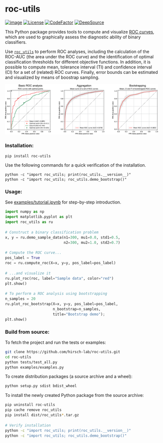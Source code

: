 # roc-utils

<!--https://raw.githubusercontent.com/yngvem/group-lasso/master/README.rst-->

<!--[![Downloads](https://pepy.tech/badge/roc-utils)](https://pepy.tech/project/roc-utils)-->
<!--https://pypistats.org/packages/roc-utils-->
[![image](https://img.shields.io/pypi/v/roc-utils)](https://pypi.org/project/roc-utils/)
[![License](https://img.shields.io/pypi/l/roc-utils)](https://github.com/hirsch-lab/roc-utils/blob/main/LICENSE)
[![CodeFactor](https://www.codefactor.io/repository/github/hirsch-lab/roc-utils/badge)](https://www.codefactor.io/repository/github/hirsch-lab/roc-utils)
[![DeepSource](https://deepsource.io/gh/hirsch-lab/roc-utils.svg/?label=active+issues)](https://deepsource.io/gh/hirsch-lab/roc-utils/?ref=repository-badge)
<!--[![Build Status](https://travis-ci.org/hirsch-lab/cyminiball.svg?branch=main)](https://travis-ci.org/hirsch-lab/roc-utils)-->
<!--Travis build and test-->
<!--Coveralls.io-->
<!--Read-the-docs not required for such a small project-->


This Python package provides tools to compute and visualize [ROC curves](https://en.wikipedia.org/wiki/Receiver_operating_characteristic), which are used to graphically assess the diagnostic ability of binary classifiers. 


Use [`roc_utils`](https://github.com/hirsch-lab/roc-utils) to perform ROC analyses, including the calculation of the ROC-AUC (the area under the ROC curve) and the identification of optimal classification thresholds for different objective functions. In addition, it is possible to compute mean, tolerance interval (TI) and confidence interval (CI) for a set of (related) ROC curves. Finally, error bounds can be estimated and visualized by means of boostrap sampling.

![Exemplary plots generated with `roc_utils`](data/plots-small.png)


### Installation:

    pip install roc-utils
    
Use the following commands for a quick verification of the installation.

    python -c "import roc_utils; print(roc_utils.__version__)"
    python -c "import roc_utils; roc_utils.demo_bootstrap()"


### Usage:

See [examples/tutorial.ipynb](https://github.com/hirsch-lab/roc-utils/blob/main/examples/tutorial.ipynb) for step-by-step introduction.

```python
import numpy as np
import matplotlib.pyplot as plt
import roc_utils as ru

# Construct a binary classification problem
x, y = ru.demo_sample_data(n1=300, mu1=0.0, std1=0.5,
                           n2=300, mu2=1.0, std2=0.7)

# Compute the ROC curve...
pos_label = True
roc = ru.compute_roc(X=x, y=y, pos_label=pos_label)

# ...and visualize it
ru.plot_roc(roc, label="Sample data", color="red")
plt.show()

# To perform a ROC analysis using bootstrapping
n_samples = 20
ru.plot_roc_bootstrap(X=x, y=y, pos_label=pos_label,
                      n_bootstrap=n_samples,
                      title="Bootstrap demo");
plt.show()
```


### Build from source:

To fetch the project and run the tests or examples:

```bash
git clone https://github.com/hirsch-lab/roc-utils.git
cd roc-utils
python tests/test_all.py
python examples/examples.py
```

To create distribution packages (a source archive and a wheel):

```bash 
python setup.py sdist bdist_wheel
```

To install the newly created Python package from the source archive:

```bash
pip uninstall roc-utils
pip cache remove roc_utils
pip install dist/roc_utils*.tar.gz

# Verify installation
python -c "import roc_utils; print(roc_utils.__version__)"
python -c "import roc_utils; roc_utils.demo_bootstrap()"
```

